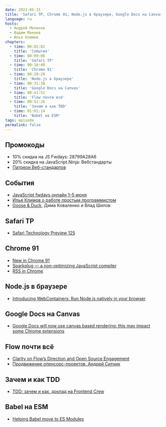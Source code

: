 ```yaml
---
date: 2021-05-31
title: 'Safari TP, Chrome 91, Node.js в браузере, Google Docs на Canvas, Flow, зачем TDD, Babel на ESM'
language: ru
hosts:
  - Андрей Мелихов
  - Вадим Макеев
  - Илья Климов
chapters:
  - time: 00:02:02
    title: 'События'
  - time: 00:09:06
    title: 'Safari TP'
  - time: 00:10:40
    title: 'Chrome 91'
  - time: 00:20:20
    title: 'Node.js в браузере'
  - time: 00:31:38
    title: 'Google Docs на Canvas'
  - time: 00:41:51
    title: 'Flow почти всё'
  - time: 00:51:26
    title: 'Зачем и как TDD'
  - time: 01:01:14
    title: 'Babel на ESM'
tags: episode
permalink: false
---
```


## Промокоды

- 10% скидка на JS Fwdays: 28799A28A6
- 20% скидка на JavaScript.Ninja: Вебстандарты
- [Патреон Веб-стандартов](https://www.patreon.com/webstandards_ru)

## События

- [JavaScript fwdays онлайн 1–5 июня](https://fwdays.com/en/event/javascript-fwdays-2021)
- [Илья Климов о работе простым программистом](https://youtu.be/_05OgtjctdM)
- [Goose & Duck](https://youtu.be/LnyJjcGRA6E), Дима Коваленко и Влад Шилов

## Safari TP

- [Safari Technology Preview 125](https://webkit.org/blog/11680/release-notes-for-safari-technology-preview-125/)

## Chrome 91

- [New in Chrome 91](https://developer.chrome.com/blog/new-in-chrome-91/)
- [Sparkplug — a non-optimizing JavaScript compiler](https://v8.dev/blog/sparkplug)
- [RSS in Chrome](https://blog.chromium.org/2021/05/an-experiment-in-helping-users-and-web.html)

## Node.js в браузере

- [Introducing WebContainers: Run Node.js natively in your browser](https://blog.stackblitz.com/posts/introducing-webcontainers/)

## Google Docs на Canvas

- [Google Docs will now use canvas based rendering: this may impact some Chrome extensions](https://workspaceupdates.googleblog.com/2021/05/Google-Docs-Canvas-Based-Rendering-Update.html)

## Flow почти всё

- [Clarity on Flow’s Direction and Open Source Engagement](https://medium.com/flow-type/clarity-on-flows-direction-and-open-source-engagement-e721a4eb4d8b)
- [Продвижение опенсорс-проектов, Андрей Ситник](https://youtu.be/SbgqR79nPd0)

## Зачем и как TDD

- [TDD: зачем и как, доклад на Frontend Crew](https://bespoyasov.ru/blog/frontend-crew-2021-tdd/)

## Babel на ESM

- [Helping Babel move to ES Modules](https://bigbinary.com/blog/helping-babel-move-to-esm)

